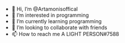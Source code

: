 - 👋 Hi, I’m @Artamonisoffical
- 👀 I’m interested in programming
- 🌱 I’m currently learning programming
- 💞️ I’m looking to collaborate with friends
- 📫 How to reach me A LIGHT PERSON#7588

<!---
Artamonisoffical/Artamonisoffical is a ✨ special ✨ repository because its `README.md` (this file) appears on your GitHub profile.
You can click the Preview link to take a look at your changes.
--->
